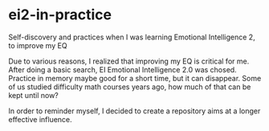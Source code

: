 # ei2-in-practice
Self-discovery and practices when I was learning Emotional Intelligence 2, to improve my EQ

Due to various reasons, I realized that improving my EQ is critical for me. After doing a basic search, EI Emotional Intelligence 2.0 was chosed. Practice in memory maybe good for a short time, but it can disappear. Some of us studied difficulty math courses years ago, how much of that can be kept until now? 

In order to reminder myself, I decided to create a repository aims at a longer effective influence.
